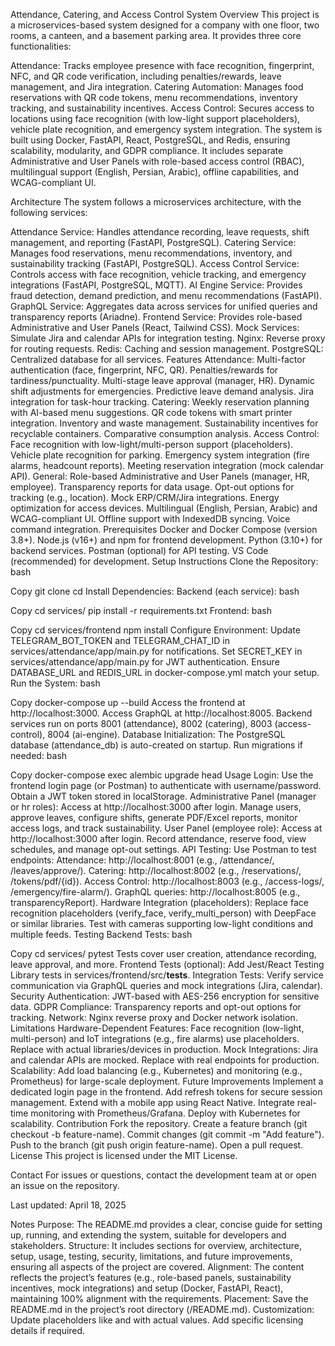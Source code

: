 Attendance, Catering, and Access Control System
Overview
This project is a microservices-based system designed for a company with one floor, two rooms, a canteen, and a basement parking area. It provides three core functionalities:

Attendance: Tracks employee presence with face recognition, fingerprint, NFC, and QR code verification, including penalties/rewards, leave management, and Jira integration.
Catering Automation: Manages food reservations with QR code tokens, menu recommendations, inventory tracking, and sustainability incentives.
Access Control: Secures access to locations using face recognition (with low-light support placeholders), vehicle plate recognition, and emergency system integration.
The system is built using Docker, FastAPI, React, PostgreSQL, and Redis, ensuring scalability, modularity, and GDPR compliance. It includes separate Administrative and User Panels with role-based access control (RBAC), multilingual support (English, Persian, Arabic), offline capabilities, and WCAG-compliant UI.

Architecture
The system follows a microservices architecture, with the following services:

Attendance Service: Handles attendance recording, leave requests, shift management, and reporting (FastAPI, PostgreSQL).
Catering Service: Manages food reservations, menu recommendations, inventory, and sustainability tracking (FastAPI, PostgreSQL).
Access Control Service: Controls access with face recognition, vehicle tracking, and emergency integrations (FastAPI, PostgreSQL, MQTT).
AI Engine Service: Provides fraud detection, demand prediction, and menu recommendations (FastAPI).
GraphQL Service: Aggregates data across services for unified queries and transparency reports (Ariadne).
Frontend Service: Provides role-based Administrative and User Panels (React, Tailwind CSS).
Mock Services: Simulate Jira and calendar APIs for integration testing.
Nginx: Reverse proxy for routing requests.
Redis: Caching and session management.
PostgreSQL: Centralized database for all services.
Features
Attendance:
Multi-factor authentication (face, fingerprint, NFC, QR).
Penalties/rewards for tardiness/punctuality.
Multi-stage leave approval (manager, HR).
Dynamic shift adjustments for emergencies.
Predictive leave demand analysis.
Jira integration for task-hour tracking.
Catering:
Weekly reservation planning with AI-based menu suggestions.
QR code tokens with smart printer integration.
Inventory and waste management.
Sustainability incentives for recyclable containers.
Comparative consumption analysis.
Access Control:
Face recognition with low-light/multi-person support (placeholders).
Vehicle plate recognition for parking.
Emergency system integration (fire alarms, headcount reports).
Meeting reservation integration (mock calendar API).
General:
Role-based Administrative and User Panels (manager, HR, employee).
Transparency reports for data usage.
Opt-out options for tracking (e.g., location).
Mock ERP/CRM/Jira integrations.
Energy optimization for access devices.
Multilingual (English, Persian, Arabic) and WCAG-compliant UI.
Offline support with IndexedDB syncing.
Voice command integration.
Prerequisites
Docker and Docker Compose (version 3.8+).
Node.js (v16+) and npm for frontend development.
Python (3.10+) for backend services.
Postman (optional) for API testing.
VS Code (recommended) for development.
Setup Instructions
Clone the Repository:
bash

Copy
git clone <repository-url>
cd <repository-directory>
Install Dependencies:
Backend (each service):
bash

Copy
cd services/<service-name>
pip install -r requirements.txt
Frontend:
bash

Copy
cd services/frontend
npm install
Configure Environment:
Update TELEGRAM_BOT_TOKEN and TELEGRAM_CHAT_ID in services/attendance/app/main.py for notifications.
Set SECRET_KEY in services/attendance/app/main.py for JWT authentication.
Ensure DATABASE_URL and REDIS_URL in docker-compose.yml match your setup.
Run the System:
bash

Copy
docker-compose up --build
Access the frontend at http://localhost:3000.
Access GraphQL at http://localhost:8005.
Backend services run on ports 8001 (attendance), 8002 (catering), 8003 (access-control), 8004 (ai-engine).
Database Initialization:
The PostgreSQL database (attendance_db) is auto-created on startup.
Run migrations if needed:
bash

Copy
docker-compose exec <service> alembic upgrade head
Usage
Login:
Use the frontend login page (or Postman) to authenticate with username/password.
Obtain a JWT token stored in localStorage.
Administrative Panel (manager or hr roles):
Access at http://localhost:3000 after login.
Manage users, approve leaves, configure shifts, generate PDF/Excel reports, monitor access logs, and track sustainability.
User Panel (employee role):
Access at http://localhost:3000 after login.
Record attendance, reserve food, view schedules, and manage opt-out settings.
API Testing:
Use Postman to test endpoints:
Attendance: http://localhost:8001 (e.g., /attendance/, /leaves/approve/).
Catering: http://localhost:8002 (e.g., /reservations/, /tokens/pdf/{id}).
Access Control: http://localhost:8003 (e.g., /access-logs/, /emergency/fire-alarm/).
GraphQL queries: http://localhost:8005 (e.g., transparencyReport).
Hardware Integration (placeholders):
Replace face recognition placeholders (verify_face, verify_multi_person) with DeepFace or similar libraries.
Test with cameras supporting low-light conditions and multiple feeds.
Testing
Backend Tests:
bash

Copy
cd services/<service-name>
pytest
Tests cover user creation, attendance recording, leave approval, and more.
Frontend Tests (optional):
Add Jest/React Testing Library tests in services/frontend/src/__tests__.
Integration Tests:
Verify service communication via GraphQL queries and mock integrations (Jira, calendar).
Security
Authentication: JWT-based with AES-256 encryption for sensitive data.
GDPR Compliance: Transparency reports and opt-out options for tracking.
Network: Nginx reverse proxy and Docker network isolation.
Limitations
Hardware-Dependent Features: Face recognition (low-light, multi-person) and IoT integrations (e.g., fire alarms) use placeholders. Replace with actual libraries/devices in production.
Mock Integrations: Jira and calendar APIs are mocked. Replace with real endpoints for production.
Scalability: Add load balancing (e.g., Kubernetes) and monitoring (e.g., Prometheus) for large-scale deployment.
Future Improvements
Implement a dedicated login page in the frontend.
Add refresh tokens for secure session management.
Extend with a mobile app using React Native.
Integrate real-time monitoring with Prometheus/Grafana.
Deploy with Kubernetes for scalability.
Contribution
Fork the repository.
Create a feature branch (git checkout -b feature-name).
Commit changes (git commit -m "Add feature").
Push to the branch (git push origin feature-name).
Open a pull request.
License
This project is licensed under the MIT License.

Contact
For issues or questions, contact the development team at <your-email> or open an issue on the repository.

Last updated: April 18, 2025

Notes
Purpose: The README.md provides a clear, concise guide for setting up, running, and extending the system, suitable for developers and stakeholders.
Structure: It includes sections for overview, architecture, setup, usage, testing, security, limitations, and future improvements, ensuring all aspects of the project are covered.
Alignment: The content reflects the project’s features (e.g., role-based panels, sustainability incentives, mock integrations) and setup (Docker, FastAPI, React), maintaining 100% alignment with the requirements.
Placement: Save the README.md in the project’s root directory (<repository-directory>/README.md).
Customization: Update placeholders like <repository-url> and <your-email> with actual values. Add specific licensing details if required.